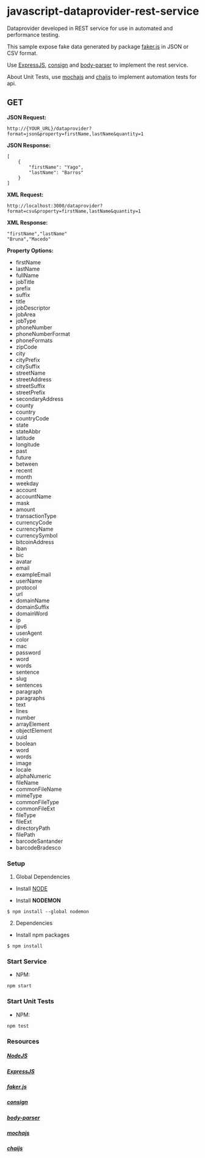 # javascript-dataprovider-rest-service

Dataprovider developed in REST service for use in automated and performance testing.

This sample expose fake data generated by package [faker.js](https://github.com/marak/Faker.js/) in JSON or CSV format.

Use [ExpressJS](https://expressjs.com/pt-br/), [consign](https://www.npmjs.com/package/consign) and [body-parser](https://www.npmjs.com/package/body-parser) to implement the rest service.

About Unit Tests, use [mochajs](https://mochajs.org/) and [chaijs](https://www.chaijs.com/) to implement automation tests for api.

## GET 

**JSON Request:** 
```
http://{YOUR_URL}/dataprovider?format=json&property=firstName,lastName&quantity=1
```

**JSON Response:**
```
[
    {
        "firstName": "Yago",
        "lastName": "Barros"
    }
]
```

**XML Request:**
```
http://localhost:3000/dataprovider?format=csv&property=firstName,lastName&quantity=1
```

**XML Response:**
```
"firstName","lastName"
"Bruna","Macedo"
```

**Property Options:**
- firstName
- lastName
- fullName
- jobTitle
- prefix
- suffix
- title
- jobDescriptor
- jobArea
- jobType
- phoneNumber
- phoneNumberFormat
- phoneFormats
- zipCode
- city
- cityPrefix
- citySuffix
- streetName
- streetAddress
- streetSuffix
- streetPrefix
- secondaryAddress
- county
- country
- countryCode
- state
- stateAbbr
- latitude
- longitude
- past
- future
- between
- recent
- month
- weekday
- account
- accountName
- mask
- amount
- transactionType
- currencyCode
- currencyName
- currencySymbol
- bitcoinAddress
- iban
- bic
- avatar
- email
- exampleEmail
- userName
- protocol
- url
- domainName
- domainSuffix
- domainWord
- ip
- ipv6
- userAgent
- color
- mac
- password
- word
- words
- sentence
- slug
- sentences
- paragraph
- paragraphs
- text
- lines
- number
- arrayElement
- objectElement
- uuid
- boolean
- word
- words
- image
- locale
- alphaNumeric
- fileName
- commonFileName
- mimeType
- commonFileType
- commonFileExt
- fileType
- fileExt
- directoryPath
- filePath
- barcodeSantander
- barcodeBradesco


### Setup

1. Global Dependencies

* Install [NODE](https://nodejs.org/en/)

* Install **NODEMON**
```
$ npm install --global nodemon
```

2. Dependencies

* Install npm packages
```
$ npm install
```    

### Start Service

* NPM:
```
npm start
```

### Start Unit Tests

* NPM:
```
npm test
```


### Resources

##### [NodeJS](https://nodejs.org/en/)
##### [ExpressJS](https://expressjs.com/pt-br/)
##### [faker.js](https://github.com/marak/Faker.js/) 
##### [consign](https://www.npmjs.com/package/consign)
##### [body-parser](https://www.npmjs.com/package/body-parser)
##### [mochajs](https://mochajs.org/)
##### [chaijs](https://www.chaijs.com/)
